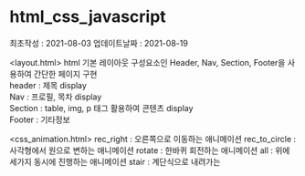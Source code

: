 # html_css_javascript
최초작성 : 2021-08-03 
업데이트날짜 : 2021-08-19

<layout.html>
html 기본 레이아웃 구성요소인 Header, Nav, Section, Footer을 사용하여 간단한 페이지 구현  
header : 제목 display  
Nav : 프로필, 목차 display  
Section : table, img, p 태그 활용하여 콘텐츠 display  
Footer : 기타정보  


<css_animation.html>
rec_right : 오른쪽으로 이동하는 애니메이션
rec_to_circle : 사각형에서 원으로 변하는 애니메이션
rotate : 한바퀴 회전하는 애니메이션
all : 위에 세가지 동시에 진행하는 애니메이션
stair : 계단식으로 내려가는 

